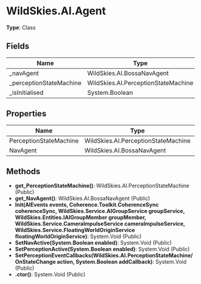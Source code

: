 ﻿# WildSkies.AI.Agent

**Type**: Class

## Fields

| Name | Type | Access |
|------|------|--------|
| _navAgent | WildSkies.AI.BossaNavAgent | Private |
| _perceptionStateMachine | WildSkies.AI.PerceptionStateMachine | Private |
| _isInitialised | System.Boolean | Private |

## Properties

| Name | Type | Access |
|------|------|--------|
| PerceptionStateMachine | WildSkies.AI.PerceptionStateMachine | Public |
| NavAgent | WildSkies.AI.BossaNavAgent | Public |

## Methods

- **get_PerceptionStateMachine()**: WildSkies.AI.PerceptionStateMachine (Public)
- **get_NavAgent()**: WildSkies.AI.BossaNavAgent (Public)
- **Init(AIEvents events, Coherence.Toolkit.CoherenceSync coherenceSync, WildSkies.Service.AIGroupService groupService, WildSkies.Entities.IAIGroupMember groupMember, WildSkies.Service.CameraImpulseService cameraImpulseService, WildSkies.Service.FloatingWorldOriginService floatingWorldOriginService)**: System.Void (Public)
- **SetNavActive(System.Boolean enabled)**: System.Void (Public)
- **SetPerceptionActive(System.Boolean enabled)**: System.Void (Public)
- **SetPerceptionEventCallbacks(WildSkies.AI.PerceptionStateMachine/OnStateChange action, System.Boolean addCallback)**: System.Void (Public)
- **.ctor()**: System.Void (Public)

